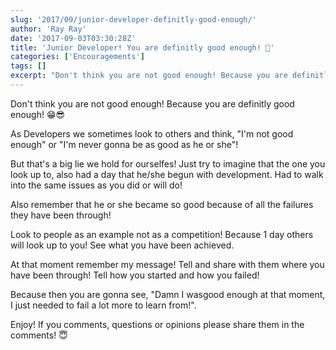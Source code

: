 ```yaml
---
slug: '2017/09/junior-developer-definitly-good-enough/'
author: 'Ray Ray'
date: '2017-09-03T03:30:28Z'
title: 'Junior Developer! You are definitly good enough! 🙏'
categories: ['Encouragements']
tags: []
excerpt: "Don't think you are not good enough! Because you are definitly good enough! 😁😎As Developers we so..."
---
```


Don't think you are not good enough! Because you are definitly good enough! 😁😎

As Developers we sometimes look to others and think, "I'm not good enough" or "I'm never gonna be as good as he or she"!

But that's a big lie we hold for ourselfes!
Just try to imagine that the one you look up to, also had a day that he/she begun with development. Had to walk into the same issues as you did or will do!

Also remember that he or she became so good because of all the failures they have been through!

Look to people as an example not as a competition! Because 1 day others will look up to you! See what you have been achieved.

At that moment remember my message! Tell and share with them where you have been through! Tell how you started and how you failed!

Because then you are gonna see, "Damn I wasgood enough at that moment, I just needed to fail a lot more to learn from!".

Enjoy! If you comments, questions or opinions please share them in the comments! 😇

<Youtube url="https://www.youtube.com/watch?v=tJSpLgXcRL4" />
